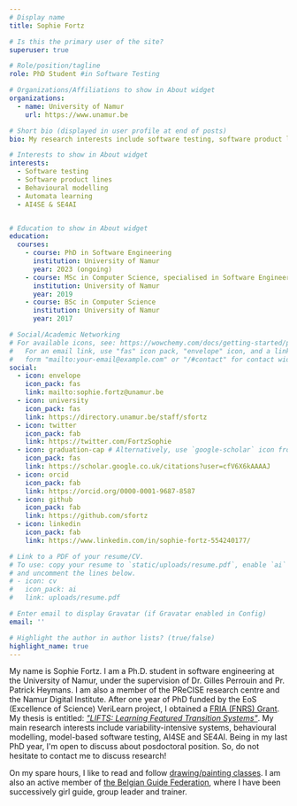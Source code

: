 ```yaml
---
# Display name
title: Sophie Fortz

# Is this the primary user of the site?
superuser: true

# Role/position/tagline
role: PhD Student #in Software Testing

# Organizations/Affiliations to show in About widget
organizations:
  - name: University of Namur
    url: https://www.unamur.be

# Short bio (displayed in user profile at end of posts)
bio: My research interests include software testing, software product lines and behavioural modelling.

# Interests to show in About widget
interests:
  - Software testing
  - Software product lines
  - Behavioural modelling
  - Automata learning
  - AI4SE & SE4AI


# Education to show in About widget
education:
  courses:
    - course: PhD in Software Engineering
      institution: University of Namur
      year: 2023 (ongoing)
    - course: MSc in Computer Science, specialised in Software Engineering
      institution: University of Namur
      year: 2019
    - course: BSc in Computer Science
      institution: University of Namur
      year: 2017

# Social/Academic Networking
# For available icons, see: https://wowchemy.com/docs/getting-started/page-builder/#icons
#   For an email link, use "fas" icon pack, "envelope" icon, and a link in the
#   form "mailto:your-email@example.com" or "/#contact" for contact widget.
social:
  - icon: envelope
    icon_pack: fas
    link: mailto:sophie.fortz@unamur.be
  - icon: university
    icon_pack: fas
    link: https://directory.unamur.be/staff/sfortz
  - icon: twitter
    icon_pack: fab
    link: https://twitter.com/FortzSophie
  - icon: graduation-cap # Alternatively, use `google-scholar` icon from `ai` icon pack
    icon_pack: fas
    link: https://scholar.google.co.uk/citations?user=cfV6X6kAAAAJ
  - icon: orcid
    icon_pack: fab
    link: https://orcid.org/0000-0001-9687-8587
  - icon: github
    icon_pack: fab
    link: https://github.com/sfortz
  - icon: linkedin
    icon_pack: fab
    link: https://www.linkedin.com/in/sophie-fortz-554240177/

# Link to a PDF of your resume/CV.
# To use: copy your resume to `static/uploads/resume.pdf`, enable `ai` icons in `params.toml`,
# and uncomment the lines below.
# - icon: cv
#   icon_pack: ai
#   link: uploads/resume.pdf

# Enter email to display Gravatar (if Gravatar enabled in Config)
email: ''

# Highlight the author in author lists? (true/false)
highlight_name: true
---
```

My name is Sophie Fortz. I am a Ph.D. student in software engineering at the University of Namur, under the supervision of Dr. Gilles Perrouin and Pr. Patrick Heymans. I am also a member of the PReCISE research centre and the Namur Digital Institute. After one year of PhD funded by the EoS (Excellence of Science) VeriLearn project, I obtained a [FRIA (FNRS) Grant](https://www.frs-fnrs.be/en/financements-resp/chercheur-doctorant). My thesis is entitled: [*"LIFTS: Learning Featured Transition Systems"*](poster). My main research interests include variability-intensive systems, behavioural modelling, model-based software testing, AI4SE and SE4AI. Being in my last PhD year, I'm open to discuss about posdoctoral position. So, do not hesitate to contact me to discuss research!

On my spare hours, I like to read and follow [drawing/painting classes](painting). I am also an active member of [the Belgian Guide Federation](guides), where I have been successively girl guide, group leader and trainer.
